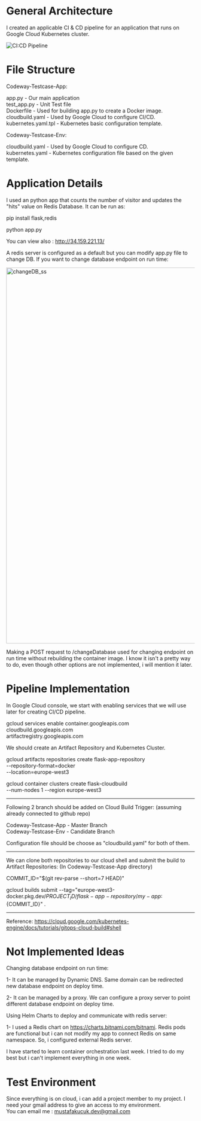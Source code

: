 # General Architecture

I created an applicable CI & CD pipeline for an application that runs on Google Cloud Kubernetes cluster.

![CI:CD Pipeline](https://user-images.githubusercontent.com/44123646/155923131-2f1a50c5-d092-40ac-a197-17ae66b1492a.png)

# File Structure

Codeway-Testcase-App:  

app.py - Our main application      
test_app.py - Unit Test file     
Dockerfile - Used for building app.py to create a Docker image.   
cloudbuild.yaml - Used by Google Cloud to configure CI/CD.   
kubernetes.yaml.tpl - Kubernetes basic configuration template.   

Codeway-Testcase-Env:  

cloudbuild.yaml - Used by Google Cloud to configure CD.          
kubernetes.yaml - Kubernetes configuration file based on the given template.  

# Application Details

I used an python app that counts the number of visitor and updates the "hits" value on Redis Database. It can be run as:  

pip install flask,redis   

python app.py     

You can view also : http://34.159.221.13/       

A redis server is configured as a default but you can modify app.py file to change DB. If you want to change database endpoint on run time:  

<img width="1005" alt="changeDB_ss" src="https://user-images.githubusercontent.com/44123646/155925118-522372f3-58e1-4a2c-9ccd-e9b4933de027.png">

Making a POST request to /changeDatabase used for changing endpoint on run time without rebuilding the container image. I know it isn't a pretty way to do, even though other options are not implemented, i will mention it later.

# Pipeline Implementation

In Google Cloud console, we start with enabling services that we will use later for creating CI/CD pipeline.  

gcloud services enable container.googleapis.com \
    cloudbuild.googleapis.com \
    artifactregistry.googleapis.com

We should create an Artifact Repository and Kubernetes Cluster.  

gcloud artifacts repositories create flask-app-repository \
  --repository-format=docker \
  --location=europe-west3
  
gcloud container clusters create flask-cloudbuild \
  --num-nodes 1 --region europe-west3

---------------------------------------------------------

Following 2 branch should be added on Cloud Build Trigger: (assuming already connected to github repo)  

Codeway-Testcase-App - Master Branch  
Codeway-Testcase-Env - Candidate Branch   

Configuration file should be choose as "cloudbuild.yaml" for both of them.  

---------------------------------------------------------

We can clone both repositories to our cloud shell and submit the build to Artifact Repositories: (In Codeway-Testcase-App directory)   

COMMIT_ID="$(git rev-parse --short=7 HEAD)"

gcloud builds submit --tag="europe-west3-docker.pkg.dev/${PROJECT_ID}/flask-app-repository/my-app:${COMMIT_ID}" .

---------------------------------------------------------

Reference: https://cloud.google.com/kubernetes-engine/docs/tutorials/gitops-cloud-build#shell    

# Not Implemented Ideas

Changing database endpoint on run time:

1- It can be managed by Dynamic DNS. Same domain can be redirected new database endpoint on deploy time.

2- It can be managed by a proxy. We can configure a proxy server to point different database endpoint on deploy time.

Using Helm Charts to deploy and communicate with redis server:

1- I used a Redis chart on https://charts.bitnami.com/bitnami. Redis pods are functional but i can not modify my app to connect Redis on same namespace. So, i configured external Redis server.

I have started to learn container orchestration last week. I tried to do my best but i can't implement everything in one week.

# Test Environment

Since everything is on cloud, i can add a project member to my project. I need your gmail address to give an access to my environment.    
You can email me : mustafakucuk.dev@gmail.com

